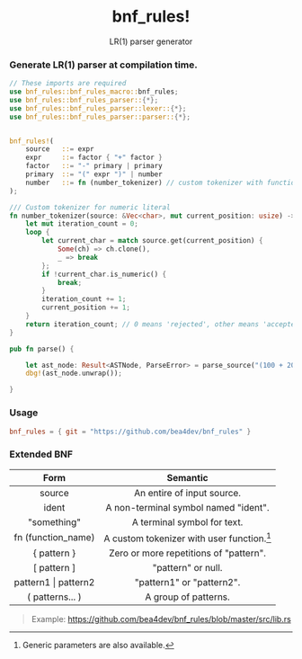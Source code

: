 <div align="center">
<h1>bnf_rules!</h1>
<p>LR(1) parser generator</p>
</div>

### Generate LR(1) parser at compilation time.

```rust
// These imports are required
use bnf_rules::bnf_rules_macro::bnf_rules;
use bnf_rules::bnf_rules_parser::{*};
use bnf_rules::bnf_rules_parser::lexer::{*};
use bnf_rules::bnf_rules_parser::parser::{*};


bnf_rules!(
    source   ::= expr
    expr     ::= factor { "+" factor }
    factor   ::= "-" primary | primary
    primary  ::= "(" expr ")" | number
    number   ::= fn (number_tokenizer) // custom tokenizer with function
);

/// Custom tokenizer for numeric literal
fn number_tokenizer(source: &Vec<char>, mut current_position: usize) -> usize {
    let mut iteration_count = 0;
    loop {
        let current_char = match source.get(current_position) {
            Some(ch) => ch.clone(),
            _ => break
        };
        if !current_char.is_numeric() {
            break;
        }
        iteration_count += 1;
        current_position += 1;
    }
    return iteration_count; // 0 means 'rejected', other means 'accepted' and 'length of token'.
}

pub fn parse() {

    let ast_node: Result<ASTNode, ParseError> = parse_source("(100 + 200) + -100");
    dbg!(ast_node.unwrap());

}
```

### Usage
```toml
bnf_rules = { git = "https://github.com/bea4dev/bnf_rules" }
```

### Extended BNF
|           Form           |                  Semantic                  |
|:------------------------:|:------------------------------------------:|
|          source          |         An entire of input source.         |
|          ident           |    A non-terminal symbol named "ident".    |
|       "something"        |        A terminal symbol for text.         |
|    fn (function_name)    | A custom tokenizer with user function.[^1] |
|       { pattern }        |   Zero or more repetitions of "pattern".   |
|      \[ pattern \]       |             "pattern" or null.             |
| pattern1 &#124; pattern2 |         "pattern1" or "pattern2".          |
|     ( patterns... )      |            A group of patterns.            |

[^1]: Generic parameters are also available.

> Example: https://github.com/bea4dev/bnf_rules/blob/master/src/lib.rs